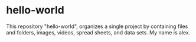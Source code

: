 # hello-world
This repository "hello-world", organizes a single project by containing files and folders, images, videos, spread sheets, and data sets.
My name is alex.
